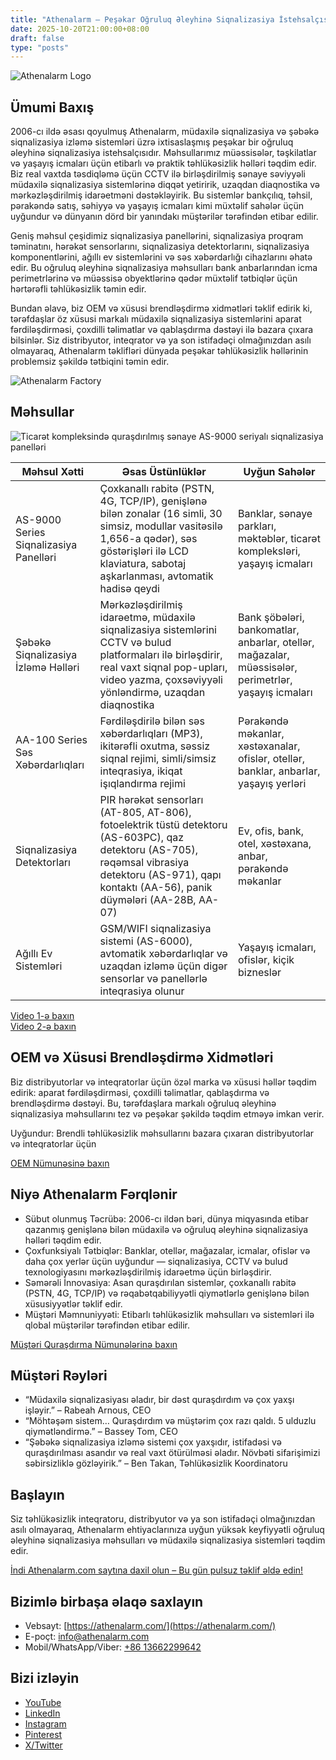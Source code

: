 ```yaml
---
title: "Athenalarm – Peşəkar Oğruluq Əleyhinə Siqnalizasiya İstehsalçısı və Şəbəkə Siqnalizasiya İzləmə Həlləri"
date: 2025-10-20T21:00:00+08:00
draft: false
type: "posts"
---
```


![Athenalarm Logo](https://athenalarm.com/wp-content/uploads/2025/05/athenalarm_home.png)

## Ümumi Baxış

2006-cı ildə əsası qoyulmuş Athenalarm, müdaxilə siqnalizasiya və şəbəkə siqnalizasiya izləmə sistemləri üzrə ixtisaslaşmış peşəkar bir oğruluq əleyhinə siqnalizasiya istehsalçısıdır. Məhsullarımız müəssisələr, təşkilatlar və yaşayış icmaları üçün etibarlı və praktik təhlükəsizlik həlləri təqdim edir. Biz real vaxtda təsdiqləmə üçün CCTV ilə birləşdirilmiş sənaye səviyyəli müdaxilə siqnalizasiya sistemlərinə diqqət yetiririk, uzaqdan diaqnostika və mərkəzləşdirilmiş idarəetməni dəstəkləyirik. Bu sistemlər bankçılıq, təhsil, pərakəndə satış, səhiyyə və yaşayış icmaları kimi müxtəlif sahələr üçün uyğundur və dünyanın dörd bir yanındakı müştərilər tərəfindən etibar edilir.

Geniş məhsul çeşidimiz siqnalizasiya panellərini, siqnalizasiya proqram təminatını, hərəkət sensorlarını, siqnalizasiya detektorlarını, siqnalizasiya komponentlərini, ağıllı ev sistemlərini və səs xəbərdarlığı cihazlarını əhatə edir. Bu oğruluq əleyhinə siqnalizasiya məhsulları bank anbarlarından icma perimetrlərinə və müəssisə obyektlərinə qədər müxtəlif tətbiqlər üçün hərtərəfli təhlükəsizlik təmin edir.

Bundan əlavə, biz OEM və xüsusi brendləşdirmə xidmətləri təklif edirik ki, tərəfdaşlar öz xüsusi markalı müdaxilə siqnalizasiya sistemlərini aparat fərdiləşdirməsi, çoxdilli təlimatlar və qablaşdırma dəstəyi ilə bazara çıxara bilsinlər. Siz distribyutor, inteqrator və ya son istifadəçi olmağınızdan asılı olmayaraq, Athenalarm təklifləri dünyada peşəkar təhlükəsizlik həllərinin problemsiz şəkildə tətbiqini təmin edir.

![Athenalarm Factory](https://athenalarm.com/wp-content/uploads/2022/05/Athenalarm-factory-03-540.jpg)

## Məhsullar

![Ticarət kompleksində quraşdırılmış sənaye AS-9000 seriyalı siqnalizasiya panelləri](https://athenalarm.com/wp-content/uploads/2022/05/Athenalarm-burglar-alarms-1024.jpg)

| Məhsul Xətti | Əsas Üstünlüklər | Uyğun Sahələr |
|--------------|------------------|----------------|
| AS-9000 Series Siqnalizasiya Panelləri | Çoxkanallı rabitə (PSTN, 4G, TCP/IP), genişlənə bilən zonalar (16 simli, 30 simsiz, modullar vasitəsilə 1,656-a qədər), səs göstərişləri ilə LCD klaviatura, sabotaj aşkarlanması, avtomatik hadisə qeydi | Banklar, sənaye parkları, məktəblər, ticarət kompleksləri, yaşayış icmaları |
| Şəbəkə Siqnalizasiya İzləmə Həlləri | Mərkəzləşdirilmiş idarəetmə, müdaxilə siqnalizasiya sistemlərini CCTV və bulud platformaları ilə birləşdirir, real vaxt siqnal pop-upları, video yazma, çoxsəviyyəli yönləndirmə, uzaqdan diaqnostika | Bank şöbələri, bankomatlar, anbarlar, otellər, mağazalar, müəssisələr, perimetrlər, yaşayış icmaları |
| AA-100 Series Səs Xəbərdarlıqları | Fərdiləşdirilə bilən səs xəbərdarlıqları (MP3), ikitərəfli oxutma, səssiz siqnal rejimi, simli/simsiz inteqrasiya, ikiqat işıqlandırma rejimi | Pərakəndə məkanlar, xəstəxanalar, ofislər, otellər, banklar, anbarlar, yaşayış yerləri |
| Siqnalizasiya Detektorları | PIR hərəkət sensorları (AT-805, AT-806), fotoelektrik tüstü detektoru (AS-603PC), qaz detektoru (AS-705), rəqəmsal vibrasiya detektoru (AS-971), qapı kontaktı (AA-56), panik düymələri (AA-28B, AA-07) | Ev, ofis, bank, otel, xəstəxana, anbar, pərakəndə məkanlar |
| Ağıllı Ev Sistemləri | GSM/WIFI siqnalizasiya sistemi (AS-6000), avtomatik xəbərdarlıqlar və uzaqdan izləmə üçün digər sensorlar və panellərlə inteqrasiya olunur | Yaşayış icmaları, ofislər, kiçik bizneslər |

[Video 1-ə baxın](https://www.youtube.com/watch?v=fxNFCblKrTA)  
[Video 2-ə baxın](https://www.youtube.com/watch?v=FouMQpGDZNk)

## OEM və Xüsusi Brendləşdirmə Xidmətləri

Biz distribyutorlar və inteqratorlar üçün özəl marka və xüsusi həllər təqdim edirik: aparat fərdiləşdirməsi, çoxdilli təlimatlar, qablaşdırma və brendləşdirmə dəstəyi. Bu, tərəfdaşlara markalı oğruluq əleyhinə siqnalizasiya məhsullarını tez və peşəkar şəkildə təqdim etməyə imkan verir.

Uyğundur: Brendli təhlükəsizlik məhsullarını bazara çıxaran distribyutorlar və inteqratorlar üçün

[OEM Nümunəsinə baxın](https://www.instagram.com/p/CTj0hpEjxJ0/)

## Niyə Athenalarm Fərqlənir

- Sübut olunmuş Təcrübə: 2006-cı ildən bəri, dünya miqyasında etibar qazanmış genişlənə bilən müdaxilə və oğruluq əleyhinə siqnalizasiya həlləri təqdim edir.  
- Çoxfunksiyalı Tətbiqlər: Banklar, otellər, mağazalar, icmalar, ofislər və daha çox yerlər üçün uyğundur — siqnalizasiya, CCTV və bulud texnologiyasını mərkəzləşdirilmiş idarəetmə üçün birləşdirir.  
- Səmərəli İnnovasiya: Asan quraşdırılan sistemlər, çoxkanallı rabitə (PSTN, 4G, TCP/IP) və rəqabətqabiliyyətli qiymətlərlə genişlənə bilən xüsusiyyətlər təklif edir.  
- Müştəri Məmnuniyyəti: Etibarlı təhlükəsizlik məhsulları və sistemləri ilə qlobal müştərilər tərəfindən etibar edilir.

[Müştəri Quraşdırma Nümunələrinə baxın](https://www.instagram.com/p/DJ0VWautwqA/?img_index=2)

## Müştəri Rəyləri

- “Müdaxilə siqnalizasiyası əladır, bir dəst quraşdırdım və çox yaxşı işləyir.” – Rabeah Arnous, CEO  
- “Möhtəşəm sistem… Quraşdırdım və müştərim çox razı qaldı. 5 ulduzlu qiymətləndirmə.” – Bassey Tom, CEO  
- “Şəbəkə siqnalizasiya izləmə sistemi çox yaxşıdır, istifadəsi və quraşdırılması asandır və real vaxt ötürülməsi əladır. Növbəti sifarişimizi səbirsizliklə gözləyirik.” – Ben Takan, Təhlükəsizlik Koordinatoru

## Başlayın

Siz təhlükəsizlik inteqratoru, distribyutor və ya son istifadəçi olmağınızdan asılı olmayaraq, Athenalarm ehtiyaclarınıza uyğun yüksək keyfiyyətli oğruluq əleyhinə siqnalizasiya məhsulları və müdaxilə siqnalizasiya sistemləri təqdim edir.

[İndi Athenalarm.com saytına daxil olun – Bu gün pulsuz təklif əldə edin!](https://athenalarm.com/)

## Bizimlə birbaşa əlaqə saxlayın

- Vebsayt: [https://athenalarm.com/](https://athenalarm.com/)  
- E-poçt: [info@athenalarm.com](mailto:info@athenalarm.com)  
- Mobil/WhatsApp/Viber: [+86 13662299642](https://api.whatsapp.com/send?phone=8613662299642)

## Bizi izləyin

- [YouTube](https://www.youtube.com/channel/UCP0_Wg3aylBn69eBIH2Fazg)  
- [LinkedIn](https://www.linkedin.com/company/athenalarm/)  
- [Instagram](https://www.instagram.com/athenalarm/)  
- [Pinterest](https://www.pinterest.com/athenalarm/)  
- [X/Twitter](https://x.com/Athenalarm)